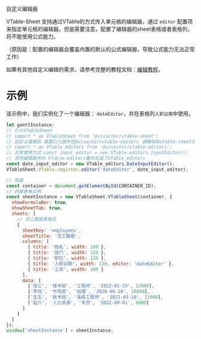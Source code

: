 自定义编辑器

VTable-Sheet 支持通过VTable的方式传入单元格的编辑器，通过 `editor` 配置项来指定单元格的编辑器。但是需要注意，配置了编辑器的sheet表格或者表格列，将不能使用公式能力。

（原因是：配置的编辑器会覆盖内置的默认的公式编辑器，导致公式能力无法正常工作）

如果有其他自定义编辑的需求，请参考完整的教程文档：[编辑教程](../edit/edit_cell)。

# 示例
该示例中，我们实例化了一个编辑器： `dateEditor`，并在表格列`入职日期`中使用。

```javascript livedemo template=vtable
let ganttInstance;
// 引入VTableSheet
// import * as VTableSheet from '@visactor/vtable-sheet';
// 自定义编辑前 需要引入插件包@visactor/vtable-editors 请确保和vtable-sheet引用的版本一致
// import * as VTable_editors from '@visactor/vtable-editors';
// 正常使用方式 const input_editor = new VTable.editors.InputEditor();
// 官网编辑器中将 VTable.editors重命名成了VTable_editors
const date_input_editor = new VTable_editors.DateInputEditor();
VTableSheet.VTable.register.editor('dateEditor', date_input_editor);

// 容器
const container = document.getElementById(CONTAINER_ID);
// 创建表格实例
const sheetInstance = new VTableSheet.VTableSheet(container, {
  showFormulaBar: true,
  showSheetTab: true,
  sheets: [
    // 员工数据表格页
    {
      sheetKey: 'employees',
      sheetTitle: '员工数据',
      columns: [
        { title: '姓名', width: 100 },
        { title: '部门', width: 120 },
        { title: '职位', width: 120 },
        { title: '入职日期', width: 120, editor: 'dateEditor' },
        { title: '工资', width: 100 }
      ],
      data: [
        ['张三', '技术部', '工程师', '2022-01-15', 12000],
        ['李四', '市场部', '经理', '2020-06-20', 18000],
        ['王五', '技术部', '高级工程师', '2021-03-10', 15000],
        ['赵六', '人力资源', '专员', '2022-09-01', 9000]
      ]
    }
  ]
});
window['sheetInstance'] = sheetInstance;
```
